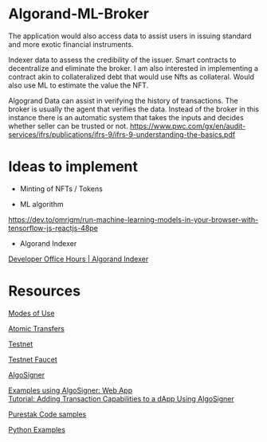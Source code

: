 # Algorand-ML-Broker

The application would also access data to assist users in issuing standard and more exotic financial instruments.

Indexer data to assess the credibility of the issuer. Smart contracts to decentralize and eliminate the broker. I am also interested in implementing a contract akin to collateralized debt that would use Nfts as collateral. Would also use ML to estimate the value the NFT.

Algogrand Data can assist in verifying the history of transactions.
The broker is usually the agent that verifies the data.
Instead of the broker in this instance there is an automatic system that takes the inputs and decides whether seller can be trusted or not.
https://www.pwc.com/gx/en/audit-services/ifrs/publications/ifrs-9/ifrs-9-understanding-the-basics.pdf

# Ideas to implement

* Minting of NFTs / Tokens

* ML algorithm

https://dev.to/omrigm/run-machine-learning-models-in-your-browser-with-tensorflow-js-reactjs-48pe

* Algorand Indexer

[Developer Office Hours | Algorand Indexer](https://www.youtube.com/watch?v=m8gooZ_VDeY)

# Resources

[Modes of Use](https://developer.algorand.org/docs/get-details/dapps/smart-contracts/smartsigs/modes/)

[Atomic Transfers](https://developer.algorand.org/docs/get-details/atomic_transfers/)

[Testnet](https://developer.algorand.org/docs/get-details/algorand-networks/testnet/)

[Testnet Faucet](https://bank.testnet.algorand.network/)

[AlgoSigner](https://github.com/PureStake/algosigner)

[Examples using AlgoSigner:  Web App](https://purestake.github.io/algosigner-dapp-example/)  
[Tutorial: Adding Transaction Capabilities to a dApp Using AlgoSigner](https://developer.algorand.org/tutorials/adding-transaction-capabilities-dapp-using-algosigner/)

[Purestak Code samples](https://developer.purestake.io/code-samples)


[Python Examples](https://github.com/algorandfoundation/buildweb3)
